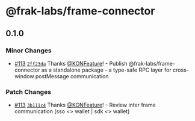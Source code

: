 # @frak-labs/frame-connector

## 0.1.0

### Minor Changes

- [#113](https://github.com/frak-id/wallet/pull/113) [`2ff23da`](https://github.com/frak-id/wallet/commit/2ff23dad85825d0b28ea1b4ad743f37405711b01) Thanks [@KONFeature](https://github.com/KONFeature)! - Publish @frak-labs/frame-connector as a standalone package - a type-safe RPC layer for cross-window postMessage communication

### Patch Changes

- [#113](https://github.com/frak-id/wallet/pull/113) [`3b111c4`](https://github.com/frak-id/wallet/commit/3b111c44109e7bd23e2b7fbe4056b8c153af101d) Thanks [@KONFeature](https://github.com/KONFeature)! - Review inter frame communication (sso <> wallet | sdk <> wallet)
